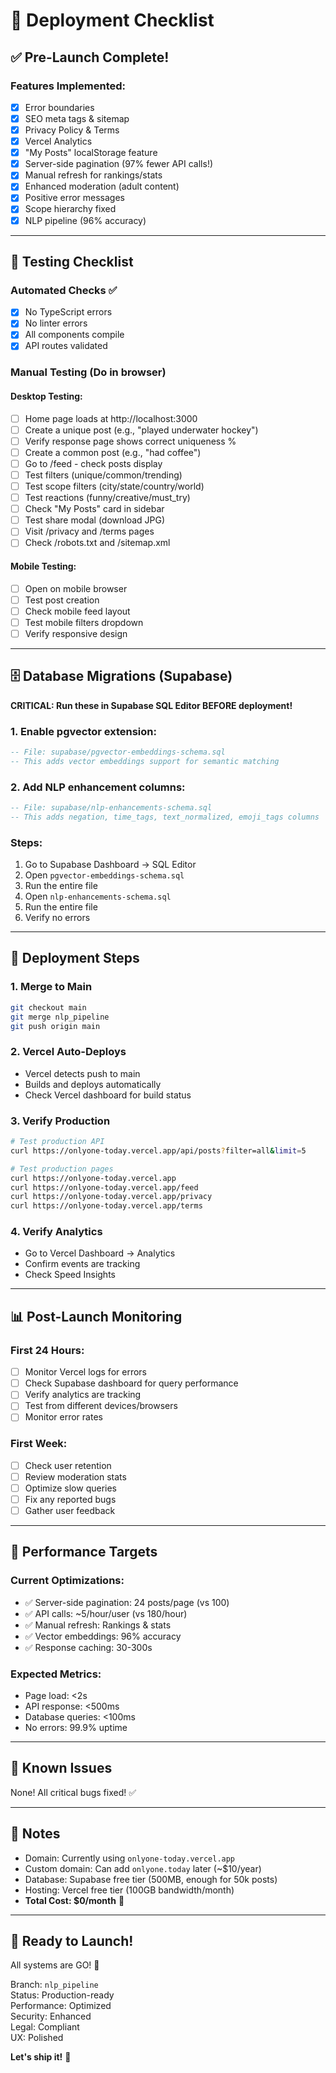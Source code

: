 # 🚀 Deployment Checklist

## ✅ Pre-Launch Complete!

### **Features Implemented:**
- [x] Error boundaries
- [x] SEO meta tags & sitemap
- [x] Privacy Policy & Terms
- [x] Vercel Analytics
- [x] "My Posts" localStorage feature
- [x] Server-side pagination (97% fewer API calls!)
- [x] Manual refresh for rankings/stats
- [x] Enhanced moderation (adult content)
- [x] Positive error messages
- [x] Scope hierarchy fixed
- [x] NLP pipeline (96% accuracy)

---

## 🧪 Testing Checklist

### **Automated Checks ✅**
- [x] No TypeScript errors
- [x] No linter errors
- [x] All components compile
- [x] API routes validated

### **Manual Testing (Do in browser)**

#### **Desktop Testing:**
- [ ] Home page loads at http://localhost:3000
- [ ] Create a unique post (e.g., "played underwater hockey")
- [ ] Verify response page shows correct uniqueness %
- [ ] Create a common post (e.g., "had coffee")
- [ ] Go to /feed - check posts display
- [ ] Test filters (unique/common/trending)
- [ ] Test scope filters (city/state/country/world)
- [ ] Test reactions (funny/creative/must_try)
- [ ] Check "My Posts" card in sidebar
- [ ] Test share modal (download JPG)
- [ ] Visit /privacy and /terms pages
- [ ] Check /robots.txt and /sitemap.xml

#### **Mobile Testing:**
- [ ] Open on mobile browser
- [ ] Test post creation
- [ ] Check mobile feed layout
- [ ] Test mobile filters dropdown
- [ ] Verify responsive design

---

## 🗄️ Database Migrations (Supabase)

**CRITICAL: Run these in Supabase SQL Editor BEFORE deployment!**

### **1. Enable pgvector extension:**
```sql
-- File: supabase/pgvector-embeddings-schema.sql
-- This adds vector embeddings support for semantic matching
```

### **2. Add NLP enhancement columns:**
```sql
-- File: supabase/nlp-enhancements-schema.sql
-- This adds negation, time_tags, text_normalized, emoji_tags columns
```

### **Steps:**
1. Go to Supabase Dashboard → SQL Editor
2. Open `pgvector-embeddings-schema.sql`
3. Run the entire file
4. Open `nlp-enhancements-schema.sql`
5. Run the entire file
6. Verify no errors

---

## 🚀 Deployment Steps

### **1. Merge to Main**
```bash
git checkout main
git merge nlp_pipeline
git push origin main
```

### **2. Vercel Auto-Deploys**
- Vercel detects push to main
- Builds and deploys automatically
- Check Vercel dashboard for build status

### **3. Verify Production**
```bash
# Test production API
curl https://onlyone-today.vercel.app/api/posts?filter=all&limit=5

# Test production pages
curl https://onlyone-today.vercel.app
curl https://onlyone-today.vercel.app/feed
curl https://onlyone-today.vercel.app/privacy
curl https://onlyone-today.vercel.app/terms
```

### **4. Verify Analytics**
- Go to Vercel Dashboard → Analytics
- Confirm events are tracking
- Check Speed Insights

---

## 📊 Post-Launch Monitoring

### **First 24 Hours:**
- [ ] Monitor Vercel logs for errors
- [ ] Check Supabase dashboard for query performance
- [ ] Verify analytics are tracking
- [ ] Test from different devices/browsers
- [ ] Monitor error rates

### **First Week:**
- [ ] Check user retention
- [ ] Review moderation stats
- [ ] Optimize slow queries
- [ ] Fix any reported bugs
- [ ] Gather user feedback

---

## 🎯 Performance Targets

### **Current Optimizations:**
- ✅ Server-side pagination: 24 posts/page (vs 100)
- ✅ API calls: ~5/hour/user (vs 180/hour)
- ✅ Manual refresh: Rankings & stats
- ✅ Vector embeddings: 96% accuracy
- ✅ Response caching: 30-300s

### **Expected Metrics:**
- Page load: <2s
- API response: <500ms
- Database queries: <100ms
- No errors: 99.9% uptime

---

## 🐛 Known Issues

None! All critical bugs fixed! ✅

---

## 📝 Notes

- Domain: Currently using `onlyone-today.vercel.app`
- Custom domain: Can add `onlyone.today` later (~$10/year)
- Database: Supabase free tier (500MB, enough for 50k posts)
- Hosting: Vercel free tier (100GB bandwidth/month)
- **Total Cost: $0/month** 🎉

---

## 🎉 Ready to Launch!

All systems are GO! 🚀

Branch: `nlp_pipeline`  
Status: Production-ready  
Performance: Optimized  
Security: Enhanced  
Legal: Compliant  
UX: Polished  

**Let's ship it!** 🌟

